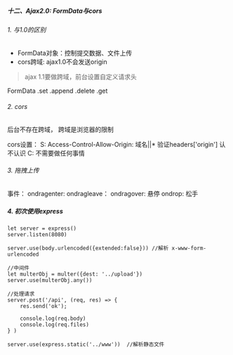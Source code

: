 #####  十二、Ajax2.0: FormData与cors

###### 1. 与1.0的区别
- FormData对象：控制提交数据、文件上传
- cors跨域: ajax1.0不会发送origin

> ajax 1.1要做跨域，前台设置自定义请求头

FormData
.set
.append
.delete
.get

###### 2. cors

后台不存在跨域， 跨域是浏览器的限制

cors设置：
S: Access-Control-Allow-Origin: 域名||*
    验证headers['origin'] 认不认识
C: 不需要做任何事情

###### 3. 拖拽上传
事件：
    ondragenter:
    ondragleave：
    ondragover:  悬停
    ondrop:   松手

##### 4. 初次使用express

```
let server = express()
server.listen(8080)

server.use(body.urlencoded({extended:false})) //解析 x-www-form-urlencoded

//中间件
let multerObj = multer({dest: '../upload'})
server.use(multerObj.any())

//处理请求
server.post('/api', (req, res) => {
    res.send('ok');

    console.log(req.body)
    console.log(req.files)
} )

server.use(express.static('../www'))  //解析静态文件

```
 